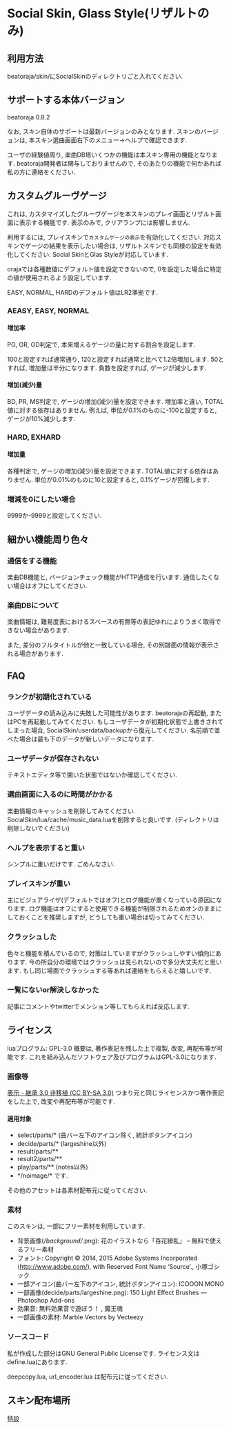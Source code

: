 # Social Skin, Glass Style(リザルトのみ)

## 利用方法

beatoraja/skin/にSocialSkinのディレクトリごと入れてください.

## サポートする本体バージョン

beatoraja 0.8.2

なお, スキン自体のサポートは最新バージョンのみとなります. スキンのバージョンは, 本スキン選曲画面右下のメニュー->ヘルプで確認できます.

ユーザの経験値周り, 楽曲DB塔いくつかの機能は本スキン専用の機能となります. beatoraja開発者は関与しておりませんので, そのあたりの機能で何かあれば私の方に連絡をください.

## カスタムグルーヴゲージ

これは, カスタマイズしたグルーヴゲージを本スキンのプレイ画面とリザルト画面に表示する機能です. 表示のみで, クリアランプには影響しません.

利用するには, プレイスキンで`カスタムゲージの表示`を有効化してください.
対応スキンでゲージの結果を表示したい場合は, リザルトスキンでも同様の設定を有効化してください. Social SkinとGlas Styleが対応しています.

orajaでは各種数値にデフォルト値を設定できないので, 0を設定した場合に特定の値が使用されるよう設定しています.

EASY, NORMAL, HARDのデフォルト値はLR2準拠です.

### AEASY, EASY, NORMAL

#### 増加率

PG, GR, GD判定で, 本来増えるゲージの量に対する割合を設定します.

100と設定すれば通常通り, 120と設定すれば通常と比べて1.2倍増加します. 50とすれば, 増加量は半分になります. 負数を設定すれば, ゲージが減少します.

#### 増加(減少)量

BD, PR, MS判定で, ゲージの増加(減少)量を設定できます. 増加率と違い, TOTAL値に対する依存はありません.
例えば, 単位が0.1%のものに-100と設定すると, ゲージが10%減少します.

### HARD, EXHARD

#### 増加量

各種判定で, ゲージの増加(減少)量を設定できます. TOTAL値に対する依存はありません.
単位が0.01%のものに10と設定すると, 0.1%ゲージが回復します.

### 増減を0にしたい場合

9999か-9999と設定してください.

## 細かい機能周り色々

### 通信をする機能

楽曲DB機能と, バージョンチェック機能がHTTP通信を行います. 通信したくない場合はオフにしてください.

### 楽曲DBについて

楽曲情報は, 難易度表におけるスペースの有無等の表記ゆれによりうまく取得できない場合があります.

また, 差分のフルタイトルが他と一致している場合, その別譜面の情報が表示される場合があります.

## FAQ

### ランクが初期化されている

ユーザデータの読み込みに失敗した可能性があります. beatorajaの再起動, またはPCを再起動してみてください. もしユーザデータが初期化状態で上書きされてしまった場合, SocialSkin/userdata/backupから復元してください. 名前順で並べた場合は最も下のデータが新しいデータになります.

### ユーザデータが保存されない

テキストエディタ等で開いた状態ではないか確認してください.

### 選曲画面に入るのに時間がかかる

楽曲情報のキャッシュを削除してみてください. SocialSkin/lua/cache/music_data.luaを削除すると良いです. (ディレクトリは削除しないでください)

### ヘルプを表示すると重い

シンプルに重いだけです. ごめんなさい.

### プレイスキンが重い

主にビジュアライザ(デフォルトではオフ)とログ機能が重くなっている原因になります.
ログ機能はオフにすると使用できる機能が制限されるためオンのままにしておくことを推奨しますが, どうしても重い場合は切ってみてください.

### クラッシュした

色々と機能を積んでいるので, 対策はしていますがクラッシュしやすい傾向にあります. 今の所自分の環境ではクラッシュは見られないので多分大丈夫だと思います.
もし同じ場面でクラッシュする等あれば連絡をもらえると嬉しいです.

### 一覧にないor解決しなかった

記事にコメントやtwitterでメンション等してもらえれば反応します.

## ライセンス

luaプログラム: GPL-3.0 概要は, 著作表記を残した上で複製, 改変, 再配布等が可能です. これを組み込んだソフトウェア及びプログラムはGPL-3.0になります.

### 画像等

[表示 - 継承 3.0 非移植 (CC BY-SA 3.0)](https://creativecommons.org/licenses/by-sa/3.0/deed.ja) つまり元と同じライセンスかつ著作表記をした上で, 改変や再配布等が可能です.

#### 適用対象

* select/parts/\* (曲バー左下のアイコン除く, 統計ボタンアイコン)
* decide/parts/\* (largeshine以外)
* result/parts/\*\*
* result2/parts/\*\*
* play/parts/\*\* (notes以外)
* \*/noimage/\* です.

その他のアセットは各素材配布元に従ってください.

### 素材

このスキンは, 一部にフリー素材を利用しています.

* 背景画像(*/background/*.png): 花のイラストなら「百花繚乱」 – 無料で使えるフリー素材
* フォント: Copyright © 2014, 2015 Adobe Systems Incorporated (http://www.adobe.com/), with Reserved Font Name ‘Source’., 小塚ゴシック
* 一部アイコン(曲バー左下のアイコン, 統計ボタンアイコン): ICOOON MONO
* 一部画像(decide/parts/largeshine.png): 150 Light Effect Brushes — Photoshop Add-ons
* 効果音: 無料効果音で遊ぼう！ , 魔王魂
* 一部画像の素材: Marble Vectors by Vecteezy

### ソースコード

私が作成した部分はGNU General Public Licenseです. ライセンス文はdefine.luaにあります.

deepcopy.lua, url_encoder.lua は配布元に従ってください.

## スキン配布場所

[特設](https://tori-blog.net/bms/1392/)
